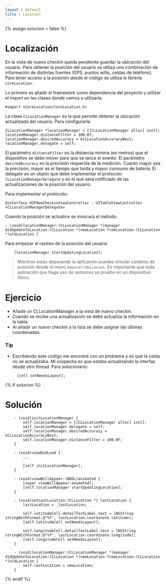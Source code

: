 ```yaml
---
layout : default
title : Location
---
```


{% assign solucion = false %}

# Localización

En la vista de nuevo checkin queda pendiente guardar la ubicación del usuario. Para obtener la posición del usuario se utiliza una combinación de información de distintas fuentes (GPS, puntos wifis, celdas de teléfono). Para tener acceso a la posición desde el código se utiliza la librería `CoreLocation`.

Lo primero es añadir el framework como dependencia del proyecto y utilizar el import en las clases donde vamos a utilizarla.

    #import <CoreLocation/CoreLocation.h>

La clase `CLLocationManager` es la que permite obtener la ubicación actualizada del usuario. Para configurarla:

    CLLocationManager *locationManager = [[CLLocationManager alloc] init];
    locationManager.distanceFilter = 100.0f;
    locationManager.desiredAccuracy = kCLLocationAccuracyBest;
    locationManager.delegate = self;

El parámetro `distanceFilter` es la distancia mínima (en metros) que el dispositivo se debe mover para que se lance el evento. El parámetro `desiredAccuracy` es la precisión requerida de la medición. Cuanto mayor sea la precisión, mayor es el tiempo que tarda y mayor consumo de batería. El delegate es un objeto que debe implementar el protocolo `CLLocationManagerDelegate` y es el
que será notificado de las actualizaciones de la posición del usuario.

Para implementar el protocolo:

    @interface HZFNewCheckinViewController : UITableViewController <CLLocationManagerDelegate>

Cuando la posición se actualice se invocará el método:

    - (void)locationManager:(CLLocationManager *)manager didUpdateToLocation:(CLLocation *)newLocation fromLocation:(CLLocation *)oldLocation {

Para empezar el rastreo de la posición del usuario

        [locationManager startUpdatingLocation];

> Mientras estás depurando la aplicación puedes simular cambios de posición desde el menú `Depurar/Ubicación`. Es importante que toda aplicación que haga uso de sensores se pruebe en un dispositivo físico.

# Ejercicio

- Añade un CLLocationManager a la vista de nuevo checkin.
- Cuando se recibe una actualización se debe actualiza la información en la tabla.
- Al añadir un nuevo checkin a la lista se debe asignar las últimas coordenadas.

### Tip
- Escribiendo este código me encontré con un problema y es que la celda no se actualizaba. Mi sospecha es que estaba actualizando la interfaz desde otro thread. Para solucionarlo:

        [cell setNeedsLayout];

{% if solucion %}

# Solución

        - (void)initLocationManager {
            self.locationManager = [[CLLocationManager alloc] init];
            self.locationManager.delegate = self;
            self.locationManager.desiredAccuracy = kCLLocationAccuracyBest;
            self.locationManager.distanceFilter = 100.0f;
        }

        - (void)viewDidLoad {
            ...

            [self initLocationManager];
        }

        - (void)viewWillAppear:(BOOL)animated {
            [super viewWillAppear:animated];
            [self.locationManager startUpdatingLocation];
        }

        - (void)setLastLocation:(CLLocation *)_lastLocation {
            lastLocation = _lastLocation;

            self.latitudeCell.detailTextLabel.text = [NSString stringWithFormat:@"%f", lastLocation.coordinate.latitude];
            [self.latitudeCell setNeedsLayout];

            self.longitudeCell.detailTextLabel.text = [NSString stringWithFormat:@"%f", lastLocation.coordinate.longitude];
            [self.longitudeCell setNeedsLayout];
        }

        - (void)locationManager:(CLLocationManager *)manager didUpdateToLocation:(CLLocation *)newLocation fromLocation:(CLLocation *)oldLocation {
            self.lastLocation = newLocation;
        }

{% endif %}